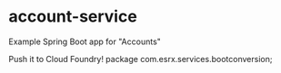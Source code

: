 # account-service
Example Spring Boot app for "Accounts"

Push it to Cloud Foundry!
package com.esrx.services.bootconversion;

